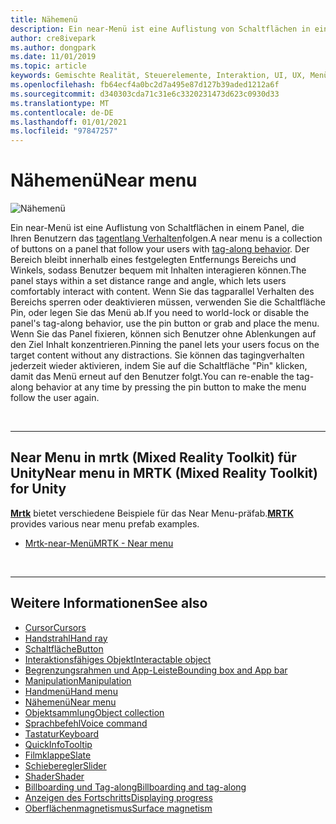 ```yaml
---
title: Nähemenü
description: Ein near-Menü ist eine Auflistung von Schaltflächen in einem Panel, die Sie mit dem tagbasierten Verhalten verfolgen.
author: cre8ivepark
ms.author: dongpark
ms.date: 11/01/2019
ms.topic: article
keywords: Gemischte Realität, Steuerelemente, Interaktion, UI, UX, Menü, Mixed Reality-Headset, Windows Mixed Reality-Headset, Virtual Reality-Headset, hololens, mrtk, Mixed Reality Toolkit
ms.openlocfilehash: fb64ecf4a0bc2d7a495e87d127b39aded1212a6f
ms.sourcegitcommit: d340303cda71c31e6c3320231473d623c0930d33
ms.translationtype: MT
ms.contentlocale: de-DE
ms.lasthandoff: 01/01/2021
ms.locfileid: "97847257"
---
```

# <a name="near-menu"></a><span data-ttu-id="ca0ff-104">Nähemenü</span><span class="sxs-lookup"><span data-stu-id="ca0ff-104">Near menu</span></span>

![Nähemenü](images/UX_Hero_NearMenu.jpg)

<span data-ttu-id="ca0ff-106">Ein near-Menü ist eine Auflistung von Schaltflächen in einem Panel, die Ihren Benutzern das [tagentlang Verhalten](billboarding-and-tag-along.md#what-is-a-tag-along)folgen.</span><span class="sxs-lookup"><span data-stu-id="ca0ff-106">A near menu is a collection of buttons on a panel that follow your users with [tag-along behavior](billboarding-and-tag-along.md#what-is-a-tag-along).</span></span> <span data-ttu-id="ca0ff-107">Der Bereich bleibt innerhalb eines festgelegten Entfernungs Bereichs und Winkels, sodass Benutzer bequem mit Inhalten interagieren können.</span><span class="sxs-lookup"><span data-stu-id="ca0ff-107">The panel stays within a set distance range and angle, which lets users comfortably interact with content.</span></span> <span data-ttu-id="ca0ff-108">Wenn Sie das tagparallel Verhalten des Bereichs sperren oder deaktivieren müssen, verwenden Sie die Schaltfläche Pin, oder legen Sie das Menü ab.</span><span class="sxs-lookup"><span data-stu-id="ca0ff-108">If you need to world-lock or disable the panel's tag-along behavior, use the pin button or grab and place the menu.</span></span> <span data-ttu-id="ca0ff-109">Wenn Sie das Panel fixieren, können sich Benutzer ohne Ablenkungen auf den Ziel Inhalt konzentrieren.</span><span class="sxs-lookup"><span data-stu-id="ca0ff-109">Pinning the panel lets your users focus on the target content without any distractions.</span></span> <span data-ttu-id="ca0ff-110">Sie können das tagingverhalten jederzeit wieder aktivieren, indem Sie auf die Schaltfläche "Pin" klicken, damit das Menü erneut auf den Benutzer folgt.</span><span class="sxs-lookup"><span data-stu-id="ca0ff-110">You can re-enable the tag-along behavior at any time by pressing the pin button to make the menu follow the user again.</span></span>

<br>

---

## <a name="near-menu-in-mrtk-mixed-reality-toolkit-for-unity"></a><span data-ttu-id="ca0ff-111">Near Menu in mrtk (Mixed Reality Toolkit) für Unity</span><span class="sxs-lookup"><span data-stu-id="ca0ff-111">Near menu in MRTK (Mixed Reality Toolkit) for Unity</span></span>
<span data-ttu-id="ca0ff-112">**[Mrtk](https://github.com/Microsoft/MixedRealityToolkit-Unity)** bietet verschiedene Beispiele für das Near Menu-präfab.</span><span class="sxs-lookup"><span data-stu-id="ca0ff-112">**[MRTK](https://github.com/Microsoft/MixedRealityToolkit-Unity)** provides various near menu prefab examples.</span></span>

* [<span data-ttu-id="ca0ff-113">Mrtk-near-Menü</span><span class="sxs-lookup"><span data-stu-id="ca0ff-113">MRTK - Near menu</span></span>](https://microsoft.github.io/MixedRealityToolkit-Unity/Documentation/README_NearMenu.html)

<br>

---

## <a name="see-also"></a><span data-ttu-id="ca0ff-114">Weitere Informationen</span><span class="sxs-lookup"><span data-stu-id="ca0ff-114">See also</span></span>

* [<span data-ttu-id="ca0ff-115">Cursor</span><span class="sxs-lookup"><span data-stu-id="ca0ff-115">Cursors</span></span>](cursors.md)
* [<span data-ttu-id="ca0ff-116">Handstrahl</span><span class="sxs-lookup"><span data-stu-id="ca0ff-116">Hand ray</span></span>](point-and-commit.md)
* [<span data-ttu-id="ca0ff-117">Schaltfläche</span><span class="sxs-lookup"><span data-stu-id="ca0ff-117">Button</span></span>](button.md)
* [<span data-ttu-id="ca0ff-118">Interaktionsfähiges Objekt</span><span class="sxs-lookup"><span data-stu-id="ca0ff-118">Interactable object</span></span>](interactable-object.md)
* [<span data-ttu-id="ca0ff-119">Begrenzungsrahmen und App-Leiste</span><span class="sxs-lookup"><span data-stu-id="ca0ff-119">Bounding box and App bar</span></span>](app-bar-and-bounding-box.md)
* [<span data-ttu-id="ca0ff-120">Manipulation</span><span class="sxs-lookup"><span data-stu-id="ca0ff-120">Manipulation</span></span>](direct-manipulation.md)
* [<span data-ttu-id="ca0ff-121">Handmenü</span><span class="sxs-lookup"><span data-stu-id="ca0ff-121">Hand menu</span></span>](hand-menu.md)
* [<span data-ttu-id="ca0ff-122">Nähemenü</span><span class="sxs-lookup"><span data-stu-id="ca0ff-122">Near menu</span></span>](near-menu.md)
* [<span data-ttu-id="ca0ff-123">Objektsammlung</span><span class="sxs-lookup"><span data-stu-id="ca0ff-123">Object collection</span></span>](object-collection.md)
* [<span data-ttu-id="ca0ff-124">Sprachbefehl</span><span class="sxs-lookup"><span data-stu-id="ca0ff-124">Voice command</span></span>](voice-input.md)
* [<span data-ttu-id="ca0ff-125">Tastatur</span><span class="sxs-lookup"><span data-stu-id="ca0ff-125">Keyboard</span></span>](keyboard.md)
* [<span data-ttu-id="ca0ff-126">QuickInfo</span><span class="sxs-lookup"><span data-stu-id="ca0ff-126">Tooltip</span></span>](tooltip.md)
* [<span data-ttu-id="ca0ff-127">Filmklappe</span><span class="sxs-lookup"><span data-stu-id="ca0ff-127">Slate</span></span>](slate.md)
* [<span data-ttu-id="ca0ff-128">Schieberegler</span><span class="sxs-lookup"><span data-stu-id="ca0ff-128">Slider</span></span>](slider.md)
* [<span data-ttu-id="ca0ff-129">Shader</span><span class="sxs-lookup"><span data-stu-id="ca0ff-129">Shader</span></span>](shader.md)
* [<span data-ttu-id="ca0ff-130">Billboarding und Tag-along</span><span class="sxs-lookup"><span data-stu-id="ca0ff-130">Billboarding and tag-along</span></span>](billboarding-and-tag-along.md)
* [<span data-ttu-id="ca0ff-131">Anzeigen des Fortschritts</span><span class="sxs-lookup"><span data-stu-id="ca0ff-131">Displaying progress</span></span>](progress.md)
* [<span data-ttu-id="ca0ff-132">Oberflächenmagnetismus</span><span class="sxs-lookup"><span data-stu-id="ca0ff-132">Surface magnetism</span></span>](surface-magnetism.md)
